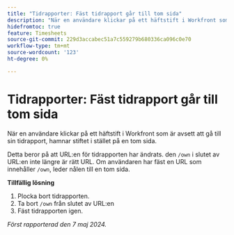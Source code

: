 ```yaml
---
title: "Tidrapporter: Fäst tidrapport går till tom sida"
description: "När en användare klickar på ett häftstift i Workfront som är avsett att gå till sin tidrapport, hamnar stiftet i stället på en tom sida. Det finns en lösning."
hidefromtoc: true
feature: Timesheets
source-git-commit: 229d3accabec51a7c559279b680336ca096c0e70
workflow-type: tm+mt
source-wordcount: '123'
ht-degree: 0%

---
```



# Tidrapporter: Fäst tidrapport går till tom sida

När en användare klickar på ett häftstift i Workfront som är avsett att gå till sin tidrapport, hamnar stiftet i stället på en tom sida.

Detta beror på att URL:en för tidrapporten har ändrats. den `/own` i slutet av URL:en inte längre är rätt URL. Om användaren har fäst en URL som innehåller `/own`, leder nålen till en tom sida.

**Tillfällig lösning**

1. Plocka bort tidrapporten.
1. Ta bort `/own` från slutet av URL:en
1. Fäst tidrapporten igen.

_Först rapporterad den 7 maj 2024._

